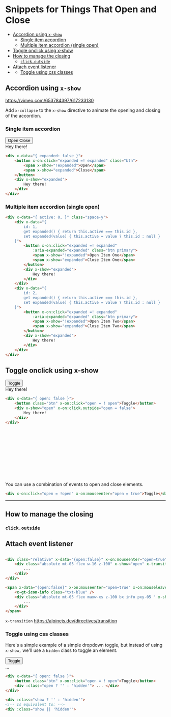 # Snippets for Things That Open and Close

<!-- TOC -->

- [Accordion using `x-show`](#accordion-using-x-show)
    - [Single item accordion](#single-item-accordion)
    - [Multiple item accordion (single open)](#multiple-item-accordion-single-open)
- [Toggle onclick using x-show](#toggle-onclick-using-x-show)
- [How to manage the closing](#how-to-manage-the-closing)
    - [`click.outside`](#clickoutside)
- [Attach event listener](#attach-event-listener)
- [](#)
    - [Toggle using css classes](#toggle-using-css-classes)

<!-- /TOC -->


<a id="markdown-accordion-using-x-show" name="accordion-using-x-show"></a>

## Accordion using `x-show`

https://vimeo.com/653784397/617233130

Add `x-collapse` to the `x-show` directive to animate the opening and closing of the accordion.

<a id="markdown-single-item-accordion" name="single-item-accordion"></a>

### Single item accordion

<div x-data="{ expanded: false }">
    <button x-on:click="expanded =! expanded" class="btn accent w-10 mb-05">
        <span x-show="!expanded">Open</span>
        <span x-show="expanded">Close</span>
    </button>
    <div x-show="expanded">
        Hey there!
    </div>
</div>

```html
<div x-data="{ expanded: false }">
    <button x-on:click="expanded =! expanded" class="btn">
        <span x-show="!expanded">Open</span>
        <span x-show="expanded">Close</span>
    </button>
    <div x-show="expanded">
        Hey there!
    </div>
</div>
```

<a id="markdown-multiple-item-accordion-single-open" name="multiple-item-accordion-single-open"></a>

### Multiple item accordion (single open)

```html
<div x-data="{ active: 0, }" class="space-y">
    <div x-data="{
        id: 1,
        get expanded() { return this.active === this.id },
        set expanded(value) { this.active = value ? this.id : null }
    }">
        <button x-on:click="expanded =! expanded"
            :aria-expanded="expanded" class="btn primary">
            <span x-show="!expanded">Open Item One</span>
            <span x-show="expanded">Close Item One</span>
        </button>
        <div x-show="expanded">
            Hey there!
        </div>
    </div>
    <div x-data="{
        id: 2,
        get expanded() { return this.active === this.id },
        set expanded(value) { this.active = value ? this.id : null }
    }">
        <button x-on:click="expanded =! expanded"
            :aria-expanded="expanded" class="btn primary">
            <span x-show="!expanded">Open Item Two</span>
            <span x-show="expanded">Close Item Two</span>
        </button>
        <div x-show="expanded">
            Hey there!
        </div>
    </div>
</div>
```

<a id="markdown-toggle-onclick-using-x-show" name="toggle-onclick-using-x-show"></a>

## Toggle onclick using x-show

<div x-data="{Open false }">
    <button class="btn" x-on:click.prevent="open = ! open">Toggle</button>
    <div x-show="open" x-on:click.outside="open = false">
        Hey there!
    </div>
</div>

```html
<div x-data="{ open: false }">
    <button class="btn" x-on:click="open = ! open">Toggle</button>
    <div x-show="open" x-on:click.outside="open = false">
        Hey there!
    </div>
</div>
```

<div class="bx info flex va-c">
    <svg class="icon wh-4 fs0 mr-2"> <use xlink:href="/svg/naykel-ui.svg#question-mark-circle"></use> </svg>
    <p>You can use a combination of events to open and close elements.</p>
</div>

```html
<div x-on:click="open = !open" x-on:mouseenter="open = true">Toggle</div>
```
---

<a id="markdown-how-to-manage-the-closing" name="how-to-manage-the-closing"></a>

## How to manage the closing

<a id="markdown-clickoutside" name="clickoutside"></a>

### `click.outside`

<a id="markdown-attach-event-listener" name="attach-event-listener"></a>

## Attach event listener


<!-- <button x-data @click="$dispatch('actionDelete')">Emit actionDelete event</button>

<div x-data="modal" @action-delete.camel.window="toggle()">
   <div x-show="open">Modal is open</div>
   <div x-show="!open">Modal is hidden</div>
</div>


<script>
document.addEventListener("alpine:init", () => {
    Alpine.data("modal", (initialOpenState = false) => ({
        open: initialOpenState,

        toggle() {
            this.open = !this.open;
        },
    }));
});
</script> -->

<!--  -->
<!--  -->
<!--  -->
<!--  -->
<!--  -->
<!--  -->
<!--  -->
<!--  -->
<!--  -->
<!--  -->
<!--  -->
<!--  -->
<!--  -->

##
```html
<div class="relative" x-data="{open:false}" x-on:mouseenter="open=true" x-on:mouseleave="open=false">
    <div class="absolute mt-05 flex w-16 z-100" x-show="open" x-transition.duration style="display: none;">
        ...
    </div>
</div>
```


```html
<span x-data="{open:false}" x-on:mouseenter="open=true" x-on:mouseleave="open=false">
    <x-gt-icon-info class="txt-blue" />
    <div class="absolute mt-05 flex maxw-xs z-100 bx info pxy-05 " x-show="open" x-transition.duration style="display: none;">
        ...
    </div>
</span>
```




`x-transition` https://alpinejs.dev/directives/transition




<a id="markdown-toggle-using-css-classes" name="toggle-using-css-classes"></a>

### Toggle using css classes


Here's a simple example of a simple dropdown toggle, but instead of using `x-show,` we'll use a `hidden` class to toggle an element.

<div x-data="{ open: false }">
    <button class="btn" x-on:click="open = ! open">Toggle</button>
    <div :class="open ? '' : 'hidden'"> ... </div>
</div>

```html
<div x-data="{ open: false }">
    <button class="btn" x-on:click="open = ! open">Toggle</button>
    <div :class="open ? '' : 'hidden'"> ... </div>
</div>
```

```html
<div :class="show ? '' : 'hidden'">
<!-- Is equivalent to: -->
<div :class="show || 'hidden'">
```
